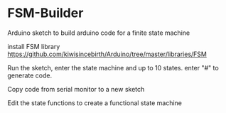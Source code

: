 # FSM-Builder
Arduino sketch to build arduino code for a finite state machine

install FSM library https://github.com/kiwisincebirth/Arduino/tree/master/libraries/FSM

Run the sketch, enter the state machine and up to 10 states.  enter "#" to generate code.

Copy code from serial monitor to a new sketch

Edit the state functions to create a functional state machine
